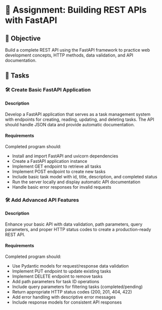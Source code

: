 # 📘 Assignment: Building REST APIs with FastAPI

## 🎯 Objective

Build a complete REST API using the FastAPI framework to practice web development concepts, HTTP methods, data validation, and API documentation.

## 📝 Tasks

### 🛠️	Create Basic FastAPI Application

#### Description
Develop a FastAPI application that serves as a task management system with endpoints for creating, reading, updating, and deleting tasks. The API should handle JSON data and provide automatic documentation.

#### Requirements
Completed program should:

- Install and import FastAPI and uvicorn dependencies
- Create a FastAPI application instance
- Implement GET endpoint to retrieve all tasks
- Implement POST endpoint to create new tasks
- Include basic task model with id, title, description, and completed status
- Run the server locally and display automatic API documentation
- Handle basic error responses for invalid requests

### 🛠️	Add Advanced API Features

#### Description
Enhance your basic API with data validation, path parameters, query parameters, and proper HTTP status codes to create a production-ready REST API.

#### Requirements
Completed program should:

- Use Pydantic models for request/response data validation
- Implement PUT endpoint to update existing tasks
- Implement DELETE endpoint to remove tasks
- Add path parameters for task ID operations
- Include query parameters for filtering tasks (completed/pending)
- Return appropriate HTTP status codes (200, 201, 404, 422)
- Add error handling with descriptive error messages
- Include response models for consistent API responses
